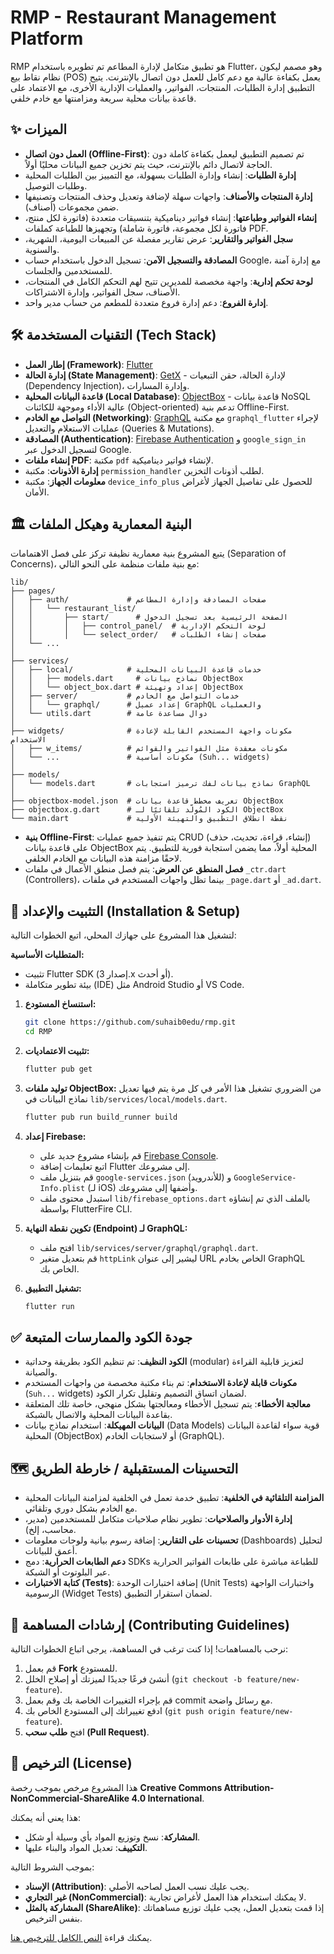 
# RMP - Restaurant Management Platform

RMP هو تطبيق متكامل لإدارة المطاعم تم تطويره باستخدام Flutter، وهو مصمم ليكون نظام نقاط بيع (POS) يعمل بكفاءة عالية مع دعم كامل للعمل دون اتصال بالإنترنت. يتيح التطبيق إدارة الطلبات، المنتجات، الفواتير، والعمليات الإدارية الأخرى، مع الاعتماد على قاعدة بيانات محلية سريعة ومزامنتها مع خادم خلفي.

## ✨ الميزات

-   **العمل دون اتصال (Offline-First)**: تم تصميم التطبيق ليعمل بكفاءة كاملة دون الحاجة لاتصال دائم بالإنترنت، حيث يتم تخزين جميع البيانات محليًا أولاً.
-   **إدارة الطلبات**: إنشاء وإدارة الطلبات بسهولة، مع التمييز بين الطلبات المحلية وطلبات التوصيل.
-   **إدارة المنتجات والأصناف**: واجهات سهلة لإضافة وتعديل وحذف المنتجات وتصنيفها ضمن مجموعات (أصناف).
-   **إنشاء الفواتير وطباعتها**: إنشاء فواتير ديناميكية بتنسيقات متعددة (فاتورة لكل منتج، فاتورة لكل مجموعة، فاتورة شاملة) وتجهيزها للطباعة كملفات PDF.
-   **سجل الفواتير والتقارير**: عرض تقارير مفصلة عن المبيعات اليومية، الشهرية، والسنوية.
-   **المصادقة والتسجيل الآمن**: تسجيل الدخول باستخدام حساب Google، مع إدارة آمنة للمستخدمين والجلسات.
-   **لوحة تحكم إدارية**: واجهة مخصصة للمديرين تتيح لهم التحكم الكامل في المنتجات، الأصناف، سجل الفواتير، وإدارة الاشتراكات.
-   **إدارة الفروع**: دعم إدارة فروع متعددة للمطعم من حساب مدير واحد.

## 🛠️ التقنيات المستخدمة (Tech Stack)

-   **إطار العمل (Framework)**: [Flutter](https://flutter.dev/)
-   **إدارة الحالة (State Management)**: [GetX](https://pub.dev/packages/get) - لإدارة الحالة، حقن التبعيات (Dependency Injection)، وإدارة المسارات.
-   **قاعدة البيانات المحلية (Local Database)**: [ObjectBox](https://objectbox.io/) - قاعدة بيانات NoSQL عالية الأداء وموجهة للكائنات (Object-oriented) تدعم بنية Offline-First.
-   **التواصل مع الخادم (Networking)**: [GraphQL](https://graphql.org/) مع مكتبة `graphql_flutter` لإجراء عمليات الاستعلام والتعديل (Queries & Mutations).
-   **المصادقة (Authentication)**: [Firebase Authentication](https://firebase.google.com/products/auth) و `google_sign_in` لتسجيل الدخول عبر Google.
-   **إنشاء ملفات PDF**: مكتبة `pdf` لإنشاء فواتير ديناميكية.
-   **إدارة الأذونات**: مكتبة `permission_handler` لطلب أذونات التخزين.
-   **معلومات الجهاز**: مكتبة `device_info_plus` للحصول على تفاصيل الجهاز لأغراض الأمان.

## 🏛️ البنية المعمارية وهيكل الملفات

يتبع المشروع بنية معمارية نظيفة تركز على فصل الاهتمامات (Separation of Concerns)، مع بنية ملفات منظمة على النحو التالي:

```
lib/
├── pages/
│   ├── auth/             # صفحات المصادقة وإدارة المطاعم
│   │   └── restaurant_list/
│   │       ├── start/      # الصفحة الرئيسية بعد تسجيل الدخول
│   │       │   ├── control_panel/  # لوحة التحكم الإدارية
│   │       │   └── select_order/   # صفحات إنشاء الطلبات
│   └── ...
│
├── services/
│   ├── local/            # خدمات قاعدة البيانات المحلية
│   │   ├── models.dart     # نماذج بيانات ObjectBox
│   │   └── object_box.dart # إعداد وتهيئة ObjectBox
│   ├── server/           # خدمات التواصل مع الخادم
│   │   └── graphql/      # إعداد عميل GraphQL والعمليات
│   └── utils.dart        # دوال مساعدة عامة
│
├── widgets/              # مكونات واجهة المستخدم القابلة لإعادة الاستخدام
│   ├── w_items/          # مكونات معقدة مثل الفواتير والقوائم
│   └── ...               # مكونات أساسية (Suh... widgets)
│
├── models/
│   └── models.dart       # نماذج بيانات لفك ترميز استجابات GraphQL
│
├── objectbox-model.json  # تعريف مخطط قاعدة بيانات ObjectBox
├── objectbox.g.dart      # الكود المُولّد تلقائيًا لـ ObjectBox
└── main.dart             # نقطة انطلاق التطبيق والتهيئة الأولية
```

-   **بنية Offline-First**: يتم تنفيذ جميع عمليات CRUD (إنشاء، قراءة، تحديث، حذف) على قاعدة بيانات ObjectBox المحلية أولاً، مما يضمن استجابة فورية للتطبيق. يتم لاحقًا مزامنة هذه البيانات مع الخادم الخلفي.
-   **فصل المنطق عن العرض**: يتم فصل منطق الأعمال في ملفات `_ctr.dart` (Controllers)، بينما تظل واجهات المستخدم في ملفات `_page.dart` أو `_ad.dart`.

## 🚀 التثبيت والإعداد (Installation & Setup)

لتشغيل هذا المشروع على جهازك المحلي، اتبع الخطوات التالية:

**المتطلبات الأساسية:**
-   تثبيت Flutter SDK (إصدار 3.x أو أحدث).
-   بيئة تطوير متكاملة (IDE) مثل Android Studio أو VS Code.

1.  **استنساخ المستودع:**
    ```sh
    git clone https://github.com/suhaib0edu/rmp.git
    cd RMP
    ```

2.  **تثبيت الاعتماديات:**
    ```sh
    flutter pub get
    ```

3.  **توليد ملفات ObjectBox:**
    من الضروري تشغيل هذا الأمر في كل مرة يتم فيها تعديل نماذج البيانات في `lib/services/local/models.dart`.
    ```sh
    flutter pub run build_runner build
    ```

4.  **إعداد Firebase:**
    -   قم بإنشاء مشروع جديد على [Firebase Console](https://console.firebase.google.com/).
    -   اتبع تعليمات إضافة Flutter إلى مشروعك.
    -   قم بتنزيل ملف `google-services.json` (للأندرويد) و `GoogleService-Info.plist` (لـ iOS) وأضفها إلى مشروعك.
    -   استبدل محتوى ملف `lib/firebase_options.dart` بالملف الذي تم إنشاؤه بواسطة FlutterFire CLI.

5.  **تكوين نقطة النهاية (Endpoint) لـ GraphQL:**
    -   افتح ملف `lib/services/server/graphql/graphql.dart`.
    -   قم بتعديل متغير `httpLink` ليشير إلى عنوان URL الخاص بخادم GraphQL الخاص بك.

6.  **تشغيل التطبيق:**
    ```sh
    flutter run
    ```

## ✅ جودة الكود والممارسات المتبعة

-   **الكود النظيف**: تم تنظيم الكود بطريقة وحداتية (modular) لتعزيز قابلية القراءة والصيانة.
-   **مكونات قابلة لإعادة الاستخدام**: تم بناء مكتبة مخصصة من واجهات المستخدم (`Suh...` widgets) لضمان اتساق التصميم وتقليل تكرار الكود.
-   **معالجة الأخطاء**: يتم تسجيل الأخطاء ومعالجتها بشكل منهجي، خاصة تلك المتعلقة بقاعدة البيانات المحلية والاتصال بالشبكة.
-   **البيانات المهيكلة**: استخدام نماذج بيانات (Data Models) قوية سواء لقاعدة البيانات المحلية (ObjectBox) أو لاستجابات الخادم (GraphQL).

## 🗺️ التحسينات المستقبلية / خارطة الطريق

-   **المزامنة التلقائية في الخلفية**: تطبيق خدمة تعمل في الخلفية لمزامنة البيانات المحلية مع الخادم بشكل دوري وتلقائي.
-   **إدارة الأدوار والصلاحيات**: تطوير نظام صلاحيات متكامل للمستخدمين (مدير، محاسب، إلخ).
-   **تحسينات على التقارير**: إضافة رسوم بيانية ولوحات معلومات (Dashboards) لتحليل أعمق للبيانات.
-   **دعم الطابعات الحرارية**: دمج SDKs للطباعة مباشرة على طابعات الفواتير الحرارية عبر البلوتوث أو الشبكة.
-   **كتابة الاختبارات (Tests)**: إضافة اختبارات الوحدة (Unit Tests) واختبارات الواجهة الرسومية (Widget Tests) لضمان استقرار التطبيق.

## 🤝 إرشادات المساهمة (Contributing Guidelines)

نرحب بالمساهمات! إذا كنت ترغب في المساهمة، يرجى اتباع الخطوات التالية:

1.  قم بعمل **Fork** للمستودع.
2.  أنشئ فرعًا جديدًا لميزتك أو إصلاح الخلل (`git checkout -b feature/new-feature`).
3.  قم بإجراء التغييرات الخاصة بك وقم بعمل commit مع رسائل واضحة.
4.  ادفع تغييراتك إلى المستودع الخاص بك (`git push origin feature/new-feature`).
5.  افتح **طلب سحب (Pull Request)**.

## 📜 الترخيص (License)

هذا المشروع مرخص بموجب رخصة **Creative Commons Attribution-NonCommercial-ShareAlike 4.0 International**.

هذا يعني أنه يمكنك:
-   **المشاركة**: نسخ وتوزيع المواد بأي وسيلة أو شكل.
-   **التكييف**: تعديل المواد والبناء عليها.

بموجب الشروط التالية:
-   **الإسناد (Attribution)**: يجب عليك نسب العمل لصاحبه الأصلي.
-   **غير التجاري (NonCommercial)**: لا يمكنك استخدام هذا العمل لأغراض تجارية.
-   **المشاركة بالمثل (ShareAlike)**: إذا قمت بتعديل العمل، يجب عليك توزيع مساهماتك بنفس الترخيص.

يمكنك قراءة [النص الكامل للترخيص هنا](https://creativecommons.org/licenses/by-nc-sa/4.0/).
